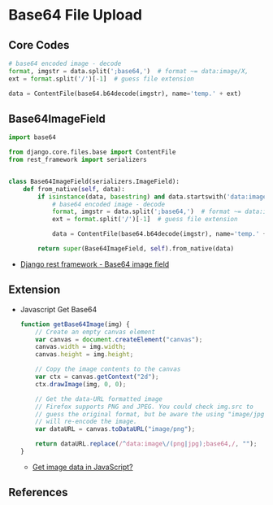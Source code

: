# Base64 File Upload

## Core Codes

```python
# base64 encoded image - decode
format, imgstr = data.split(';base64,')  # format ~= data:image/X,
ext = format.split('/')[-1]  # guess file extension

data = ContentFile(base64.b64decode(imgstr), name='temp.' + ext)
```

## Base64ImageField

```python
import base64

from django.core.files.base import ContentFile
from rest_framework import serializers


class Base64ImageField(serializers.ImageField):
    def from_native(self, data):
        if isinstance(data, basestring) and data.startswith('data:image'):
            # base64 encoded image - decode
            format, imgstr = data.split(';base64,')  # format ~= data:image/X,
            ext = format.split('/')[-1]  # guess file extension

            data = ContentFile(base64.b64decode(imgstr), name='temp.' + ext)

        return super(Base64ImageField, self).from_native(data)
```

* [Django rest framework - Base64 image field](https://gist.github.com/yprez/7704036)

## Extension

* Javascript Get Base64

  ```javascript
  function getBase64Image(img) {
      // Create an empty canvas element
      var canvas = document.createElement("canvas");
      canvas.width = img.width;
      canvas.height = img.height;

      // Copy the image contents to the canvas
      var ctx = canvas.getContext("2d");
      ctx.drawImage(img, 0, 0);

      // Get the data-URL formatted image
      // Firefox supports PNG and JPEG. You could check img.src to
      // guess the original format, but be aware the using "image/jpg"
      // will re-encode the image.
      var dataURL = canvas.toDataURL("image/png");

      return dataURL.replace(/^data:image\/(png|jpg);base64,/, "");
  }
  ```
  * [Get image data in JavaScript?](http://stackoverflow.com/questions/934012/get-image-data-in-javascript)

## References

